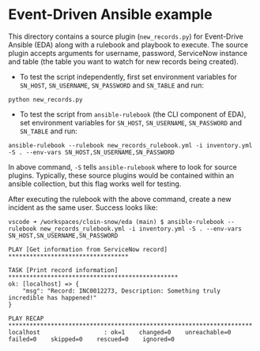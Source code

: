 # Event-Driven Ansible example

This directory contains a source plugin (`new_records.py`) for Event-Drive Ansible (EDA) along with a rulebook and playbook to execute. The source plugin accepts arguments for username, password, ServiceNow instance and table (the table you want to watch for new records being created).

- To test the script independently, first set environment variables for `SN_HOST`, `SN_USERNAME`, `SN_PASSWORD` and `SN_TABLE` and run:
~~~
python new_records.py
~~~

- To test the script from `ansible-rulebook` (the CLI component of EDA), set environment variables for `SN_HOST`, `SN_USERNAME`, `SN_PASSWORD` and `SN_TABLE` and run:
~~~
ansible-rulebook --rulebook new_records_rulebook.yml -i inventory.yml -S . --env-vars SN_HOST,SN_USERNAME,SN_PASSWORD
~~~

In above command, `-S` tells `ansible-rulebook` where to look for source plugins. Typically, these source plugins would be contained within an ansible collection, but this flag works well for testing.

After executing the rulebook with the above command, create a new incident as the same user. Success looks like:
```
vscode ➜ /workspaces/cloin-snow/eda (main) $ ansible-rulebook --rulebook new_records_rulebook.yml -i inventory.yml -S . --env-vars SN_HOST,SN_USERNAME,SN_PASSWORD

PLAY [Get information from ServiceNow record] **********************************

TASK [Print record information] ************************************************
ok: [localhost] => {
    "msg": "Record: INC0012273, Description: Something truly incredible has happened!"
}

PLAY RECAP *********************************************************************
localhost                  : ok=1    changed=0    unreachable=0    failed=0    skipped=0    rescued=0    ignored=0   
```
